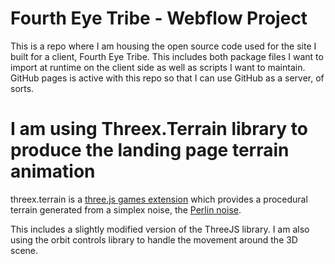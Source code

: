 Fourth Eye Tribe - Webflow Project
=============
This is a repo where I am housing the open source code used for the site I built for a client, Fourth Eye Tribe. This includes both package files I want to import at runtime on the client side as well as scripts I want to maintain. GitHub pages is active with this repo so that I can use GitHub as a server, of sorts. 

I am using Threex.Terrain library to produce the landing page terrain animation
=============
threex.terrain is a [three.js games extension](http://www.threejsgames.com/extensions/) which provides a procedural terrain generated from a simplex noise, the [Perlin noise](http://en.wikipedia.org/wiki/Perlin_noise).

This includes a slightly modified version of the ThreeJS library. I am also using the orbit controls library to handle the movement around the 3D scene. 




